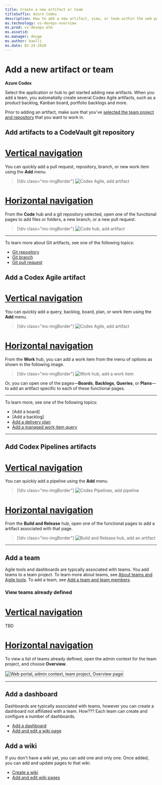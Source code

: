 ```yaml
---
title: Create a new artifact or team
titleSuffix: Azure Codex 
description: How to add a new artifact, view, or team within the web portal for Azure Codex, CodeVault, Codex Agile, or Codex Pipelines  
ms.technology: vs-devops-overview 
ms.prod: vs-devops-alm
ms.assetid:  
ms.manager: douge
ms.author: kaelli
ms.date: 02-24-2018
---
```


# Add a new artifact or team

**Azure Codex**  

Select the application or hub to get started adding new artifacts. When you add a team, you automatially create several Codex Agile artifacts, such as a product backlog, Kanban board, portfolio backlogs and more. 

Prior to adding an artifact, make sure that you've [selected the team project and repository](go-to-team-project-repo.md) that you want to work in.  

## Add artifacts to a CodeVault git repository 


# [Vertical navigation](#tab/vertical) 

You can quickly add a pull request, repository, branch, or new work item using the **Add** menu. 

> [!div class="mx-imgBorder"]
![Codex Agile, add artifact](_img/create-artifact/codevault-add.png)

# [Horizontal navigation](#tab/horizontal)

From the **Code** hub and a git repository selected, open one of the functional pages to add files or folders, a new branch, or a new pull request.  


> [!div class="mx-imgBorder"]
![Code hub, add artifact](_img/create-artifact/code-hub.png)

---

To learn more about Git artifacts, see one of the following topics:
- [Git repository](../git/tutorial/creatingrepo.md)
- [Git branch](../git/create-branch.md)
- [Git pull request](../git/tutorial/pullrequest.md) 

<!---
## Create TFVC artifacts

TBD 
-->

## Add a Codex Agile artifact


# [Vertical navigation](#tab/vertical) 

You can quickly add a query, backlog, board, plan, or work item using the **Add** menu. 

> [!div class="mx-imgBorder"]
![Codex Agile, add artifact](_img/create-artifact/codeplan-add.png)

# [Horizontal navigation](#tab/horizontal)

From the **Work** hub, you can add a work item from the menu of options as shown in the following image.
 
> [!div class="mx-imgBorder"]
![Work hub, add a work item](../work/backlogs/_img/add-work-items-choose-user-story.png)

 Or, you can open one of the pages&mdash;**Boards**, **Backlogs**, **Queries**, or **Plans**&mdash;to add an artifact specific to each of these functional pages.
 
---

To learn more, see one of the following topics: 

- [Add a board]
- [Add a backlog]
- [Add a delivery plan](../work/scale/review-team-plans.md)
- [Add a managed work item query](../work/track/using-queries.md) 

---


## Add Codex Pipelines artifacts

# [Vertical navigation](#tab/vertical) 

You can quickly add a pipeline using the **Add** menu. 

> [!div class="mx-imgBorder"]
![Codex Pipelines, add pipeline](_img/create-artifact/codelaunch-add-pipeline.png)

# [Horizontal navigation](#tab/horizontal)

From the **Build and Release** hub, open one of the functional pages to add a artifact associated with that page.
 
> [!div class="mx-imgBorder"]
![Build and Release hub, add an artifact](_img/create-artifact/build-release-hub.png)

---



## Add a team 

Agile tools and dashboards are typically associated with teams. You add teams to a team project. To learn more about teams, see [About teams and Agile tools](../settings/about-teams-and-settings.md). To add a team, see [Add a team and team members](../work/scale/multiple-teams.md). 

### View teams already defined 

# [Vertical navigation](#tab/vertical)

TBD 

# [Horizontal navigation](#tab/horizontal)

To view a list of teams already defined, open the admin context for the team project, and choose **Overview**.  

<img src="../work/scale/_img/multiple-teams-view-teams.png" alt="Web portal, admin context, team project, Overview page" style="border: 2px solid #C3C3C3;" /> 

---


## Add a dashboard 

Dashboards are typically associated with teams, however you can create a dashboard not affiliated with a team. How??? Each team can create and configure a number of dashboards. 

- [Add a dashboard](../report/dashboards/dashboards.md)
- [Add and edit a wiki page](../collaborate/add-edit-wiki.md)


## Add a wiki 

If you don't have a wiki yet, you can add one and only one. Once added, you can add and update pages to that wiki. 

- [Create a wiki](../collaborate/wiki-create-repo.md)
- [Add and edit wiki pages](../collaborate/add-edit-wiki.md)

